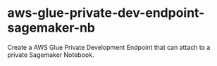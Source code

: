 # aws-glue-private-dev-endpoint-sagemaker-nb
Create a AWS Glue Private Development Endpoint that can attach to a private Sagemaker Notebook.
